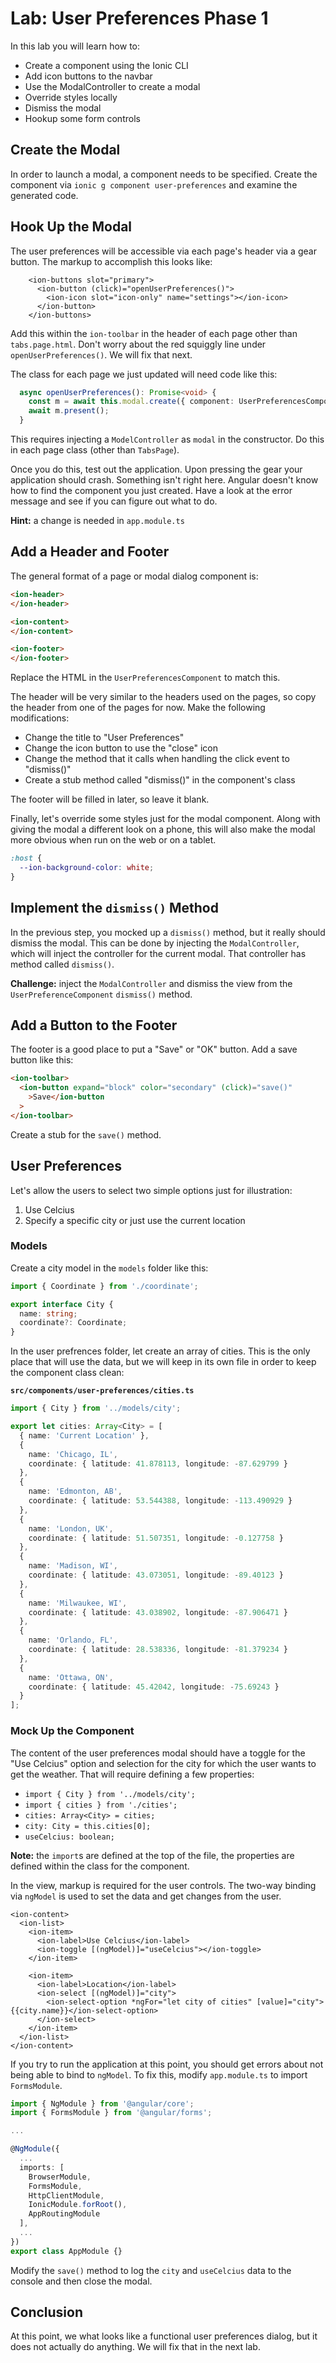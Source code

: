 # Lab: User Preferences Phase 1

In this lab you will learn how to:

- Create a component using the Ionic CLI
- Add icon buttons to the navbar
- Use the ModalController to create a modal
- Override styles locally
- Dismiss the modal
- Hookup some form controls

## Create the Modal

In order to launch a modal, a component needs to be specified. Create the component via `ionic g component user-preferences` and examine the generated code.

## Hook Up the Modal

The user preferences will be accessible via each page's header via a gear button. The markup to accomplish this looks like:

```http
    <ion-buttons slot="primary">
      <ion-button (click)="openUserPreferences()">
        <ion-icon slot="icon-only" name="settings"></ion-icon>
      </ion-button>
    </ion-buttons>
```

Add this within the `ion-toolbar` in the header of each page other than `tabs.page.html`. Don't worry about the red squiggly line under `openUserPreferences()`. We will fix that next.

The class for each page we just updated will need code like this:

```TypeScript
  async openUserPreferences(): Promise<void> {
    const m = await this.modal.create({ component: UserPreferencesComponent });
    await m.present();
  }
```

This requires injecting a `ModelController` as `modal` in the constructor. Do this in each page class (other than `TabsPage`).

Once you do this, test out the application. Upon pressing the gear your application should crash. Something isn't right here. Angular doesn't know how to find the component you just created. Have a look at the error message and see if you can figure out what to do.

**Hint:** a change is needed in `app.module.ts`

## Add a Header and Footer

The general format of a page or modal dialog component is:

```HTML
<ion-header>
</ion-header>

<ion-content>
</ion-content>

<ion-footer>
</ion-footer>
```

Replace the HTML in the `UserPreferencesComponent` to match this.

The header will be very similar to the headers used on the pages, so copy the header from one of the pages for now. Make the following modifications:

- Change the title to "User Preferences"
- Change the icon button to use the "close" icon
- Change the method that it calls when handling the click event to "dismiss()"
- Create a stub method called "dismiss()" in the component's class

The footer will be filled in later, so leave it blank.

Finally, let's override some styles just for the modal component. Along with giving the modal a different look on a phone, this will also make the modal more obvious when run on the web or on a tablet.

```scss
:host {
  --ion-background-color: white;
}
```

## Implement the `dismiss()` Method

In the previous step, you mocked up a `dismiss()` method, but it really should dismiss the modal. This can be done by injecting the `ModalController`, which will inject the controller for the current modal. That controller has method called `dismiss()`.

**Challenge:** inject the `ModalController` and dismiss the view from the `UserPreferenceComponent` `dismiss()` method.

## Add a Button to the Footer

The footer is a good place to put a "Save" or "OK" button. Add a save button like this:

```html
<ion-toolbar>
  <ion-button expand="block" color="secondary" (click)="save()"
    >Save</ion-button
  >
</ion-toolbar>
```

Create a stub for the `save()` method.

## User Preferences

Let's allow the users to select two simple options just for illustration:

1. Use Celcius
1. Specify a specific city or just use the current location

### Models

Create a city model in the `models` folder like this:

```TypeScript
import { Coordinate } from './coordinate';

export interface City {
  name: string;
  coordinate?: Coordinate;
}
```

In the user prefrences folder, let create an array of cities. This is the only place that will use the data, but we will keep in its own file in order to keep the component class clean:

**`src/components/user-preferences/cities.ts`**

```TypeScript
import { City } from '../models/city';

export let cities: Array<City> = [
  { name: 'Current Location' },
  {
    name: 'Chicago, IL',
    coordinate: { latitude: 41.878113, longitude: -87.629799 }
  },
  {
    name: 'Edmonton, AB',
    coordinate: { latitude: 53.544388, longitude: -113.490929 }
  },
  {
    name: 'London, UK',
    coordinate: { latitude: 51.507351, longitude: -0.127758 }
  },
  {
    name: 'Madison, WI',
    coordinate: { latitude: 43.073051, longitude: -89.40123 }
  },
  {
    name: 'Milwaukee, WI',
    coordinate: { latitude: 43.038902, longitude: -87.906471 }
  },
  {
    name: 'Orlando, FL',
    coordinate: { latitude: 28.538336, longitude: -81.379234 }
  },
  {
    name: 'Ottawa, ON',
    coordinate: { latitude: 45.42042, longitude: -75.69243 }
  }
];
```

### Mock Up the Component

The content of the user preferences modal should have a toggle for the "Use Celcius" option and selection for the city for which the user wants to get the weather. That will require defining a few properties:

- `import { City } from '../models/city';`
- `import { cities } from './cities';`
- `cities: Array<City> = cities;`
- `city: City = this.cities[0];`
- `useCelcius: boolean;`

**Note:** the `import`s are defined at the top of the file, the properties are defined within the class for the component.

In the view, markup is required for the user controls. The two-way binding via `ngModel` is used to set the data and get changes from the user.

```http
<ion-content>
  <ion-list>
    <ion-item>
      <ion-label>Use Celcius</ion-label>
      <ion-toggle [(ngModel)]="useCelcius"></ion-toggle>
    </ion-item>

    <ion-item>
      <ion-label>Location</ion-label>
      <ion-select [(ngModel)]="city">
        <ion-select-option *ngFor="let city of cities" [value]="city">{{city.name}}</ion-select-option>
      </ion-select>
    </ion-item>
  </ion-list>
</ion-content>
```

If you try to run the application at this point, you should get errors about not being able to bind to `ngModel`. To fix this, modify `app.module.ts` to import `FormsModule`.

```TypeScript
import { NgModule } from '@angular/core';
import { FormsModule } from '@angular/forms';

...

@NgModule({
  ...
  imports: [
    BrowserModule,
    FormsModule,
    HttpClientModule,
    IonicModule.forRoot(),
    AppRoutingModule
  ],
  ...
})
export class AppModule {}
```

Modify the `save()` method to log the `city` and `useCelcius` data to the console and then close the modal.

## Conclusion

At this point, we what looks like a functional user preferences dialog, but it does not actually do anything. We will fix that in the next lab.
